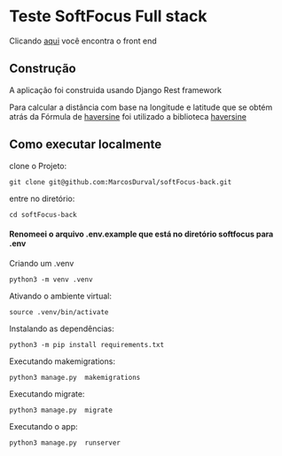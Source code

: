 # Teste SoftFocus Full stack

Clicando [aqui](https://github.com/MarcosDurval/softFocus-front) você encontra o front end


## Construção

A aplicação foi construida usando Django Rest framework

Para calcular a distância com base na longitude e latitude que se obtém atrás da Fórmula de [haversine](https://pt.wikipedia.org/wiki/F%C3%B3rmula_de_haversine) foi utilizado a biblioteca [haversine](https://pypi.org/project/haversine/) 


## Como executar localmente  

clone o Projeto:
```
git clone git@github.com:MarcosDurval/softFocus-back.git
```

entre no diretório:
```
cd softFocus-back
```

#### Renomeei o arquivo .env.example que está no diretório softfocus para .env

Criando um .venv

```
python3 -m venv .venv
```
Ativando o ambiente virtual:

```
source .venv/bin/activate
```
Instalando as dependências:
```
python3 -m pip install requirements.txt
```

Executando makemigrations:
```
python3 manage.py  makemigrations
```

Executando migrate:

```
python3 manage.py  migrate
```
Executando o app:

```
python3 manage.py  runserver
```

